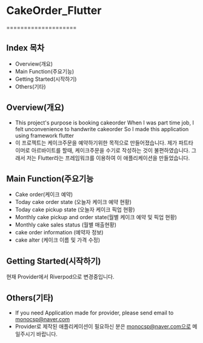# CakeOrder_Flutter
====================

Index 목차
---------
* Overview(개요)
* Main Function(주요기능)
* Getting Started(시작하기)
* Others(기타)


Overview(개요)
------------
* This project's purpose is booking cakeorder
When I was part time job, I felt unconvenience to handwrite cakeorder
So I made this application using framework flutter
* 이 프로젝트는 케이크주문을 예약하기위한 목적으로 만들어졌습니다.
제가 파트타이머로 아르바이트를 할때, 케이크주문을 수기로 작성하는 것이 불편하였습니다.
그래서 저는 Flutter라는 프레임워크를 이용하여 이 애플리케이션을 만들었습니다.

Main Function(주요기능
-------------------

* Cake order(케이크 예약)
* Today cake order state (오늘자 케이크 예약 현황)
* Today cake pickup state (오늘자 케이크 픽업 현황)
* Monthly cake pickup and order state(월별 케이크 예약 및 픽업 현황)
* Monthly cake sales status (월별 매출현황)
* cake order information (예약자 정보)
* cake alter (케이크 이름 및 가격 수정)

Getting Started(시작하기)
---------------


현재 Provider에서 Riverpod으로 변경중입니다.

Others(기타)
-------------
* If you need Application made for provider, please send email to monocsp@naver.com
* Provider로 제작된 애플리케이션이 필요하신 분은 monocsp@naver.com으로 메일주시기 바랍니다.
